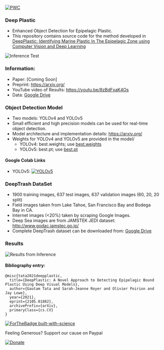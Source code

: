 [![PWC](https://img.shields.io/endpoint.svg?url=https://paperswithcode.com/badge/deepplastic-a-novel-approach-to-detecting/object-detection-on-deeptrash)](https://paperswithcode.com/sota/object-detection-on-deeptrash?p=deepplastic-a-novel-approach-to-detecting)

### Deep Plastic 
- Enhanced Object Detection for Epipelagic Plastic.
- This repository contains source code for the method developed in [DeepPlastic: Identifying Marine Plastic In The Epipelagic Zone using Computer Vision and Deep Learning](https://arxiv.org/pdf/2105.01882.pdf)

![Inference Test](https://media.giphy.com/media/KCglrSW1FKhkNS6B5G/giphy.gif)

### Information:
- Paper: [Coming Soon]
- Preprint: https://arxiv.org/
- YouTube video of Results: https://youtu.be/8zBdFxaK4Os
- Data: [Google Drive](https://drive.google.com/drive/folders/1fsS_u2QpbRGynYkP6-D6cfvq8r0hpjXI?usp=sharing)


### Object Detection Model
- Two models: YOLOv4 and YOLOv5 
- Small efficient and high precision models can be used for real-time object detection.
- Model architecture and implementation details: https://arxiv.org/
- Weights for YOLOv4 and YOLOv5 are provided in the model/
	- YOLOv4: best.weights; use [best.weights](https://drive.google.com/file/d/1YOTtZ2cHbqgxHukzLp01OVsUoa2CwwXs/view?usp=sharing)
	- YOLOv5: best.pt; use [best.pt](https://drive.google.com/file/d/14mBOhtLrE2d3hudqjwBZmawKAvTF4zxS/view?usp=sharing)

#### Google Colab Links

- YOLOv5: [![YOLOv5](https://colab.research.google.com/assets/colab-badge.svg)](https://colab.research.google.com/drive/1_qzbpBWkNfxQ0ny-DvsKicCeM0aFU4eW?usp=sharing) 

### DeepTrash DataSet
- 1900 training images, 637 test images, 637 validation images (60, 20, 20 split) 
- Field images taken from Lake Tahoe, San Francisco Bay and Bodega Bay in CA.
- Internet images (<20%) taken by scraping Google Images.
- Deep Sea images are from JAMSTEK JEDI dataset: http://www.godac.jamstec.go.jp/
- Complete DeepTrash dataset can be downloaded from: [Google Drive](https://drive.google.com/drive/folders/1fsS_u2QpbRGynYkP6-D6cfvq8r0hpjXI?usp=sharing)


### Results
![Results from Inference](https://github.com/gautamtata/DeepPlastic/blob/master/results.png)


#### Bibliography entry:
	
	@misc{tata2021deepplastic,
      title={DeepPlastic: A Novel Approach to Detecting Epipelagic Bound Plastic Using Deep Visual Models}, 
      author={Gautam Tata and Sarah-Jeanne Royer and Olivier Poirion and Jay Lowe},
      year={2021},
      eprint={2105.01882},
      archivePrefix={arXiv},
      primaryClass={cs.CV}
	}

[![ForTheBadge built-with-science](http://ForTheBadge.com/images/badges/built-with-science.svg)](https://GitHub.com/Naereen/)


Feeling Generous? Support our cause on Paypal

[![Donate](https://img.shields.io/badge/Donate-PayPal-green.svg)](https://paypal.me/GautamTata?locale.x=en_US)

